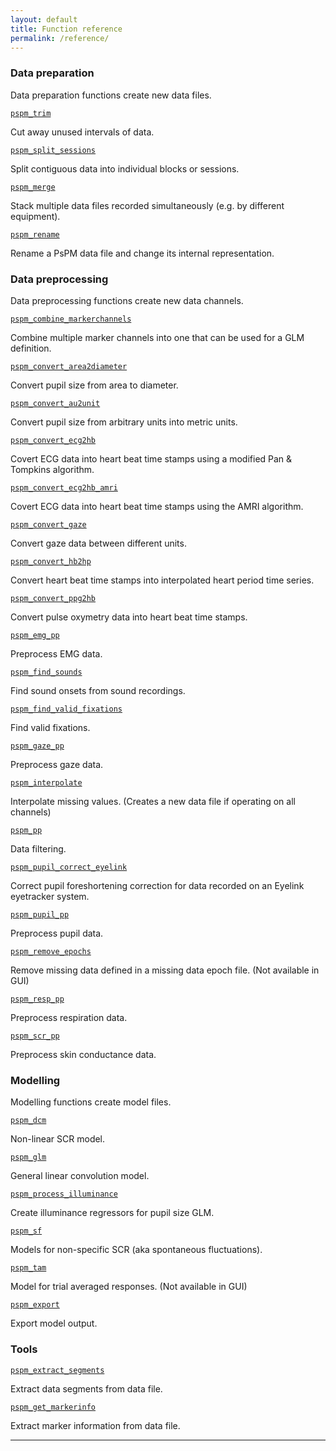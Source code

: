 ```yaml
---
layout: default
title: Function reference
permalink: /reference/
---
```



### Data preparation

Data preparation functions create new data files.

[`pspm_trim`](reference/pspm_trim)
   
Cut away unused intervals of data.

[`pspm_split_sessions`](reference/pspm_split_sessions)

Split contiguous data into individual blocks or sessions.

[`pspm_merge`](reference/pspm_merge)

Stack multiple data files recorded simultaneously (e.g. by different equipment).

[`pspm_rename`](reference/pspm_rename)

Rename a PsPM data file and change its internal representation.

### Data preprocessing

Data preprocessing functions create new data channels.

[`pspm_combine_markerchannels`](reference/pspm_combine_markerchannels)

Combine multiple marker channels into one that can be used for a GLM definition.

[`pspm_convert_area2diameter`](reference/pspm_convert_area2diameter)

Convert pupil size from area to diameter.

[`pspm_convert_au2unit`](reference/pspm_convert_au2unit)

Convert pupil size from arbitrary units into metric units.

[`pspm_convert_ecg2hb`](reference/pspm_convert_ecg2hb)

Covert ECG data into heart beat time stamps using a modified Pan & Tompkins algorithm.

[`pspm_convert_ecg2hb_amri`](reference/pspm_convert_ecg2hb_amri)

Covert ECG data into heart beat time stamps using the AMRI algorithm.

[`pspm_convert_gaze`](reference/pspm_convert_gaze)

Convert gaze data between different units.

[`pspm_convert_hb2hp`](reference/pspm_convert_hb2hp)

Convert heart beat time stamps into interpolated heart period time series.

[`pspm_convert_ppg2hb`](reference/pspm_convert_ppg2hb)

Convert pulse oxymetry data into heart beat time stamps.

[`pspm_emg_pp`](reference/pspm_emg_pp)

Preprocess EMG data.

[`pspm_find_sounds`](reference/pspm_find_sounds)

Find sound onsets from sound recordings.

[`pspm_find_valid_fixations`](reference/pspm_find_valid_fixations)

Find valid fixations.

[`pspm_gaze_pp`](reference/pspm_gaze_pp)

Preprocess gaze data.

[`pspm_interpolate`](reference/pspm_interpolate) 

Interpolate missing values. (Creates a new data file if operating on all channels)

[`pspm_pp`](reference/pspm_pp)

Data filtering.

[`pspm_pupil_correct_eyelink`](reference/pspm_pupil_correct_eyelink)

Correct pupil foreshortening correction for data recorded on an Eyelink eyetracker system.

[`pspm_pupil_pp`](reference/pspm_pupil_pp)

Preprocess pupil data.

[`pspm_remove_epochs`](reference/pspm_remove_epochs) 

Remove missing data defined in a missing data epoch file. (Not available in GUI)

[`pspm_resp_pp`](reference/pspm_resp_pp)

Preprocess respiration data.


[`pspm_scr_pp`](reference/pspm_scr_pp)

Preprocess skin conductance data.

### Modelling 

Modelling functions create model files.

[`pspm_dcm`](reference/pspm_dcm)

Non-linear SCR model.

[`pspm_glm`](reference/pspm_glm)

General linear convolution model.

[`pspm_process_illuminance`](reference/pspm_process_illuminance)

Create illuminance regressors for pupil size GLM.

[`pspm_sf`](reference/pspm_sf)

Models for non-specific SCR (aka spontaneous fluctuations).

[`pspm_tam`](reference/pspm_tam) 

Model for trial averaged responses. (Not available in GUI)

[`pspm_export`](reference/pspm_exp)

Export model output.

### Tools
[`pspm_extract_segments`](reference/pspm_extract_segments)

Extract data segments from data file.

[`pspm_get_markerinfo`](reference/pspm_get_markerinfo)

Extract marker information from data file.

---
